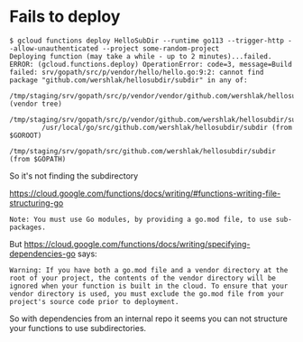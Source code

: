 # Fails to deploy

```
$ gcloud functions deploy HelloSubDir --runtime go113 --trigger-http --allow-unauthenticated --project some-random-project
Deploying function (may take a while - up to 2 minutes)...failed.                                                                                                                           
ERROR: (gcloud.functions.deploy) OperationError: code=3, message=Build failed: srv/gopath/src/p/vendor/hello/hello.go:9:2: cannot find package "github.com/wershlak/hellosubdir/subdir" in any of:
        /tmp/staging/srv/gopath/src/p/vendor/vendor/github.com/wershlak/hellosubdir/subdir (vendor tree)
        /tmp/staging/srv/gopath/src/p/vendor/github.com/wershlak/hellosubdir/subdir
        /usr/local/go/src/github.com/wershlak/hellosubdir/subdir (from $GOROOT)
        /tmp/staging/srv/gopath/src/github.com/wershlak/hellosubdir/subdir (from $GOPATH)
```

So it's not finding the subdirectory

https://cloud.google.com/functions/docs/writing/#functions-writing-file-structuring-go

```Note: You must use Go modules, by providing a go.mod file, to use sub-packages.```

But https://cloud.google.com/functions/docs/writing/specifying-dependencies-go says:

```Warning: If you have both a go.mod file and a vendor directory at the root of your project, the contents of the vendor directory will be ignored when your function is built in the cloud. To ensure that your vendor directory is used, you must exclude the go.mod file from your project's source code prior to deployment.```

So with dependencies from an internal repo it seems you can not structure your functions to use subdirectories.
